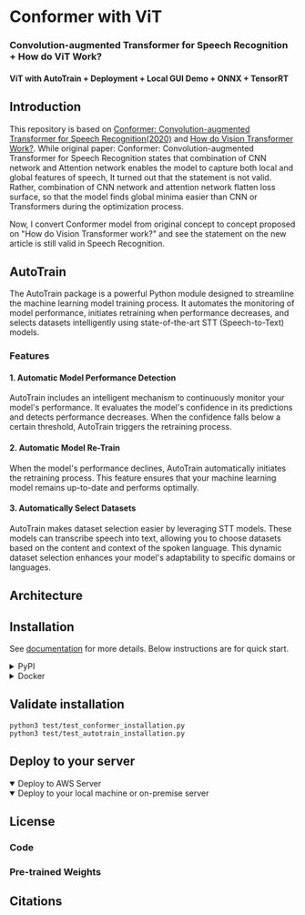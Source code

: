 # Conformer with ViT
### Convolution-augmented Transformer for Speech Recognition + How do ViT Work?
#### ViT with AutoTrain + Deployment + Local GUI Demo + ONNX + TensorRT

## Introduction

This repository is based on [Conformer: Convolution-augmented Transformer for Speech Recognition(2020)](https://arxiv.org/abs/2005.08100) and 
[How do Vision Transformer Work?](https://arxiv.org/abs/2202.06709). While original paper: Conformer: Convolution-augmented
Transformer for Speech Recognition states that combination of CNN network and Attention network enables the model to capture
both local and global features of speech, It turned out that the statement is not valid. Rather, combination of CNN network
and attention network flatten loss surface, so that the model finds global minima easier than CNN or Transformers during
the optimization process.

Now, I convert Conformer model from original concept to concept proposed on "How do Vision Transformer
work?" and see the statement on the new article is still valid in Speech Recognition.

## AutoTrain

The AutoTrain package is a powerful Python module designed to streamline the machine learning model training process.
It automates the monitoring of model performance, initiates retraining when performance decreases, and selects datasets
intelligently using state-of-the-art STT (Speech-to-Text) models. 

### Features
#### 1. Automatic Model Performance Detection
AutoTrain includes an intelligent mechanism to continuously monitor your model's performance. It evaluates the model's
confidence in its predictions and detects performance decreases. When the confidence falls below a certain threshold,
AutoTrain triggers the retraining process.

#### 2. Automatic Model Re-Train
When the model's performance declines, AutoTrain automatically initiates the retraining process. This feature ensures
that your machine learning model remains up-to-date and performs optimally.

#### 3. Automatically Select Datasets
AutoTrain makes dataset selection easier by leveraging STT models. These models can transcribe speech into text,
allowing you to choose datasets based on the content and context of the spoken language.
This dynamic dataset selection enhances your model's adaptability to specific domains or languages.



## Architecture

## Installation

See [documentation](./docs) for more details. Below instructions are for quick start.

<details onclose>
<summary>PyPI</summary>

```shell
git clone https://github.com/Klassikcat/ViT-Conformer
python3 pip install -U VitConformer # This installs both VitConformer and AutoTrain.
```
</details>

<details onclose>
<summary>Docker</summary>

```shell
git clone https://github.com/Klassikcat/ViT-Conformer
docker build ViT-Conformer/dockerFiles -t local.DockerFile
```
</details>

## Validate installation

```shell
python3 test/test_conformer_installation.py
python3 test/test_autotrain_installation.py
```

## Deploy to your server

<details open>
<summary>Deploy to AWS Server</summary>
 </details>

<details open>
<summary>Deploy to your local machine or on-premise server</summary>
</details>

## License

### Code

### Pre-trained Weights

## Citations